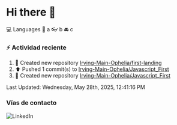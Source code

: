 # Hi there 👋

:computer: Languages
:pencil: a
:eyeglasses: b
:oncoming_automobile: c

### :zap: Actividad reciente
<!--RECENT_ACTIVITY:start-->
1. 📔 Created new repository [Irving-Main-Ophelia/first-landing](https://github.com/Irving-Main-Ophelia/first-landing)<br>
2. ⬆️ Pushed 1 commit(s) to [Irving-Main-Ophelia/Javascript_First](https://github.com/Irving-Main-Ophelia/Javascript_First)<br>
3. 📔 Created new repository [Irving-Main-Ophelia/Javascript_First](https://github.com/Irving-Main-Ophelia/Javascript_First)<br>
<!--RECENT_ACTIVITY:end-->
<!--RECENT_ACTIVITY:last_update-->
Last Updated: Wednesday, May 28th, 2025, 12:41:16 PM
<!--RECENT_ACTIVITY:last_update_end-->

### Vías de contacto

![LinkedIn](https://www.linkedin.com/in/irving-hernández-226846205/)
